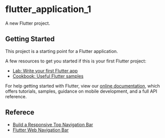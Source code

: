 # flutter_application_1

A new Flutter project.

## Getting Started

This project is a starting point for a Flutter application.

A few resources to get you started if this is your first Flutter project:

- [Lab: Write your first Flutter app](https://flutter.dev/docs/get-started/codelab)
- [Cookbook: Useful Flutter samples](https://flutter.dev/docs/cookbook)

For help getting started with Flutter, view our
[online documentation](https://flutter.dev/docs), which offers tutorials,
samples, guidance on mobile development, and a full API reference.


## Referece 
- [Build a Responsive Top Navigation Bar](https://www.youtube.com/watch?v=wmQbvkXnvbM)
- [Flutter Web Navigation Bar](https://www.youtube.com/watch?v=lMjF8jZSzSE)